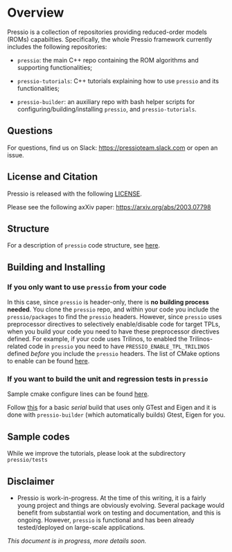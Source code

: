 
# Overview

Pressio is a collection of repositories providing reduced-order models (ROMs) capabilties.
Specifically, the whole Pressio framework currently includes the following repositories:

* `pressio`: the main C++ repo containing the ROM algorithms and supporting functionalities;

* `pressio-tutorials`: C++ tutorials explaining how to use `pressio` and its functionalities;

* `pressio-builder`: an auxiliary repo with bash helper scripts for configuring/building/installing `pressio`, and `pressio-tutorials`.

## Questions
For questions, find us on Slack: https://pressioteam.slack.com or open an issue.

## License and Citation
Pressio is released with the following [LICENSE](./LICENSE).

Please see the following axXiv paper: https://arxiv.org/abs/2003.07798

## Structure
For a description of `pressio` code structure, see [here](https://github.com/Pressio/pressio/wiki/Structure-of-pressio).

## Building and Installing

### If you only want to use `pressio` from your code
In this case, since `pressio` is header-only, there is **no building process needed**.
You clone the `pressio` repo, and within your code you include the `pressio/packages` to find the `pressio` headers.
However, since `pressio` uses preprocessor directives to selectively enable/disable code for target TPLs, when you build your code you need to have these preprocessor directives defined.
For example, if your code uses Trilinos, to enabled the Trilinos-related code in `pressio` you need to have `PRESSIO_ENABLE_TPL_TRILINOS` defined *before* you include
the `pressio` headers. The list of CMake options to enable can be found [here](./list_of_cmake_optional_vars_to_enable.md).

### If you want to build the unit and regression tests in `pressio`
Sample cmake configure lines can be found [here](https://github.com/Pressio/pressio/wiki/Sample-CMake-configure-lines-for-pressio).

Follow [this](https://github.com/Pressio/pressio/wiki/Serial-build-of-Pressio-with-tests-enabled) for a basic *serial* build that uses only GTest and Eigen and it is done with `pressio-builder` (which automatically builds) Gtest, Eigen for you.

## Sample codes
While we improve the tutorials, please look at the subdirectory `pressio/tests`

## Disclaimer

* Pressio is work-in-progress. At the time of this writing, it is a fairly young project and things are obviously evolving. Several package would benefit from substantial work on testing and documentation, and this is ongoing. However, `pressio` is functional and has been already tested/deployed on large-scale applications.




*This document is in progress, more details soon.*
